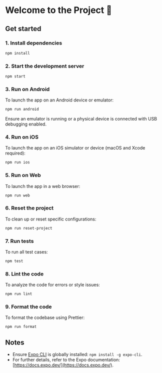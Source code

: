 # Welcome to the Project 👋

## Get started

### 1. Install dependencies

```bash
npm install
```

### 2. Start the development server

```bash
npm start
```

### 3. Run on Android

To launch the app on an Android device or emulator:
```bash
npm run android
```
Ensure an emulator is running or a physical device is connected with USB debugging enabled.

### 4. Run on iOS

To launch the app on an iOS simulator or device (macOS and Xcode required):
```bash
npm run ios
```

### 5. Run on Web

To launch the app in a web browser:
```bash
npm run web
```

### 6. Reset the project

To clean up or reset specific configurations:
```bash
npm run reset-project
```

### 7. Run tests

To run all test cases:
```bash
npm test
```

### 8. Lint the code

To analyze the code for errors or style issues:
```bash
npm run lint
```

### 9. Format the code

To format the codebase using Prettier:
```bash
npm run format
```

## Notes
- Ensure [Expo CLI](https://expo.dev/) is globally installed: `npm install -g expo-cli`.
- For further details, refer to the Expo documentation: [https://docs.expo.dev/](https://docs.expo.dev/).

